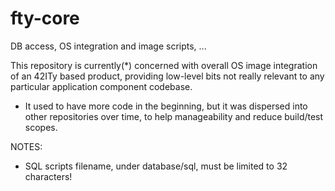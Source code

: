 # fty-core
DB access, OS integration and image scripts, ...

This repository is currently(*) concerned with overall OS image integration
of an 42ITy based product, providing low-level bits not really relevant to
any particular application component codebase.

* It used to have more code in the beginning, but it was dispersed into other
repositories over time, to help manageability and reduce build/test scopes.

NOTES:
* SQL scripts filename, under database/sql, must be limited to 32 characters!
